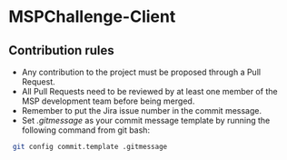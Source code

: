 # MSPChallenge-Client

## Contribution rules
- Any contribution to the project must be proposed through a Pull Request.
- All Pull Requests need to be reviewed by at least one member of the MSP development team before being merged.
- Remember to put the Jira issue number in the commit message.
- Set _.gitmessage_ as your commit message template by running the following command from git bash:
```sh
 git config commit.template .gitmessage
```